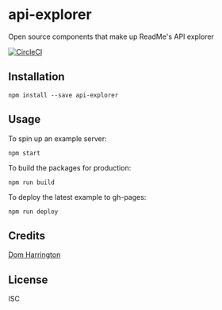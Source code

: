 # api-explorer

Open source components that make up ReadMe's API explorer

[![CircleCI](https://circleci.com/gh/readmeio/api-explorer.svg?style=svg&circle-token=2a91256819c6da2e388896859d4f7fbb34ec9d84)](https://circleci.com/gh/readmeio/api-explorer)

## Installation

```
npm install --save api-explorer
```

## Usage

To spin up an example server:

```
npm start
```

To build the packages for production:

```
npm run build
```

To deploy the latest example to gh-pages:

```
npm run deploy
```

## Credits
[Dom Harrington](https://github.com/readme/)

## License

ISC
